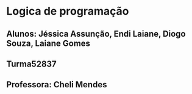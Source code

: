 # Logica de programação
## Alunos: Jéssica Assunção, Endi Laiane, Diogo Souza, Laiane Gomes
## Turma52837
## Professora: Cheli Mendes
